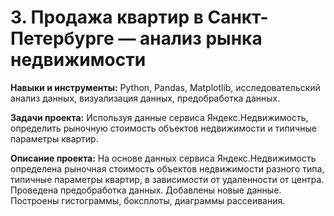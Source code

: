 # 3. Продажа квартир в Санкт-Петербурге — анализ рынка недвижимости

**Навыки и инструменты:** Python, Pandas, Matplotlib, исследовательский анализ данных, визуализация данных, предобработка данных.


**Задачи проекта:** Используя данные сервиса Яндекс.Недвижимость, определить рыночную стоимость объектов недвижимости и типичные параметры квартир.

**Описание проекта:** На основе данных сервиса Яндекс.Недвижимость определена рыночная стоимость объектов недвижимости разного типа, типичные параметры квартир, в зависимости от удаленности от центра. Проведена предобработка данных. Добавлены новые данные. Построены гистограммы, боксплоты, диаграммы рассеивания.
